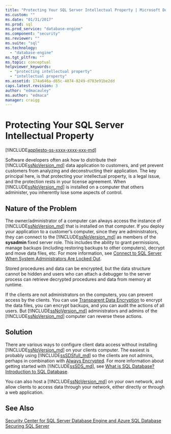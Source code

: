 ```yaml
---
title: "Protecting Your SQL Server Intellectual Property | Microsoft Docs"
ms.custom: ""
ms.date: "01/31/2017"
ms.prod: sql
ms.prod_service: "database-engine"
ms.component: "security"
ms.reviewer: ""
ms.suite: "sql"
ms.technology: 
  - "database-engine"
ms.tgt_pltfrm: ""
ms.topic: conceptual
helpviewer_keywords: 
  - "protecting intellectual property"
  - "intellectual property"
ms.assetid: 174a646a-d65c-4074-8249-d783e91be2dd
caps.latest.revision: 3
author: "edmacauley"
ms.author: "edmaca"
manager: craigg
---
```

# Protecting Your SQL Server Intellectual Property
[!INCLUDE[appliesto-ss-xxxx-xxxx-xxx-md](../../includes/appliesto-ss-xxxx-xxxx-xxx-md.md)]

Software developers often ask how to distribute their [!INCLUDE[ssNoVersion_md](../../includes/ssnoversion-md.md)] data application to customers, and yet prevent customers from analyzing and deconstructing their application. The key principal here, is that protecting your intellectual property, is a legal issue, and the protection rests in your license agreement. When [!INCLUDE[ssNoVersion_md](../../includes/ssnoversion-md.md)] is installed on a computer that others administer, you inherently lose some aspects of control. 

## Nature of the Problem
The owner/administrator of a computer can always access the instance of [!INCLUDE[ssNoVersion_md](../../includes/ssnoversion-md.md)] that is installed on that computer. If you deploy your application to a customer’s computer, since they are administrators, they can connect to the [!INCLUDE[ssNoVersion_md](../../includes/ssnoversion-md.md)] as members of the **sysadmin** fixed server role. This includes the ability to grant permissions, manage backups (including restoring backups to other computers), decrypt and move data files, etc. For more information, see [Connect to SQL Server When System Administrators Are Locked Out](../../database-engine/configure-windows/connect-to-sql-server-when-system-administrators-are-locked-out.md). 

Stored procedures and data can be encrypted, but the data structure cannot be hidden and users who can attach a debugger to the server process can retrieve decrypted procedures and data from memory at runtime.

If the clients are not administrators on the computers, you can prevent access by the clients. You can use [Transparent Data Encryption](../../relational-databases/security/encryption/transparent-data-encryption.md) to encrypt the data files, you can encrypt backups, and you can audit the actions of all users. But [!INCLUDE[ssNoVersion_md](../../includes/ssnoversion-md.md)] administrators and admins of the [!INCLUDE[ssNoVersion_md](../../includes/ssnoversion-md.md)] computer can reverse these actions.

## Solution
There are various ways to configure client data access without installing [!INCLUDE[ssNoVersion_md](../../includes/ssnoversion-md.md)] on your clients computer. The easiest is probably using [!INCLUDE[ssSDSfull_md](../../includes/sssdsfull-md.md)] so the clients are not admins, perhaps in combination with [Always Encrypted](../../relational-databases/security/encryption/always-encrypted-database-engine.md). For more information about getting started with [!INCLUDE[ssSDS_md](../../includes/sssds-md.md)], see [What is SQL Database? Introduction to SQL Database](https://docs.microsoft.com/azure/sql-database/sql-database-technical-overview).  

You can also host a [!INCLUDE[ssNoVersion_md](../../includes/ssnoversion-md.md)] on your own network, and allow clients to access data through your network, either directly or through a web application.

## See Also

[Security Center for SQL Server Database Engine and Azure SQL Database](../../relational-databases/security/security-center-for-sql-server-database-engine-and-azure-sql-database.md)  
[Securing SQL Server](../../relational-databases/security/securing-sql-server.md)  

